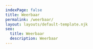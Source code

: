```yaml
---
indexPage: false
title: Weerbaar
permalink: /weerbaar/
layout: layouts/default-template.njk
seo:
  title: Weerbaar
  description: Weerbaar
---
```

